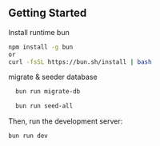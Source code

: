 ## Getting Started

Install runtime bun
```bash
npm install -g bun
or 
curl -fsSL https://bun.sh/install | bash
```

migrate & seeder database
```bash
  bun run migrate-db

  bun run seed-all
```

Then, run the development server:
```bash
bun run dev
```
